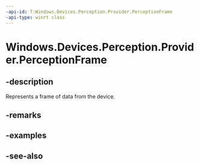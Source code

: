 ----api-id: T:Windows.Devices.Perception.Provider.PerceptionFrame
-api-type: winrt class
---<!-- Class syntax.public class PerceptionFrame : Windows.Devices.Perception.Provider.IPerceptionFrame--># Windows.Devices.Perception.Provider.PerceptionFrame## -descriptionRepresents a frame of data from the device.## -remarks## -examples## -see-also